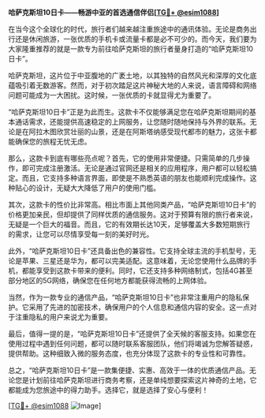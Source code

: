 **哈萨克斯坦10日卡——畅游中亚的首选通信伴侣[[TG💪+ @esim1088](https://t.me/s/esim1088)]**

在当今这个全球化的时代，旅行者们越来越注重旅途中的通讯体验。无论是商务出行还是休闲旅游，一张优质的手机卡或流量卡都是必不可少的。而今天，我们要为大家隆重推荐的就是一款专为前往哈萨克斯坦的旅行者量身打造的“哈萨克斯坦10日卡”。

哈萨克斯坦，这片位于中亚腹地的广袤土地，以其独特的自然风光和深厚的文化底蕴吸引着无数游客。然而，对于初次踏足这片神秘大地的人来说，语言障碍和网络问题可能成为一大困扰。这时候，一张优质的卡就显得尤为重要了。

“哈萨克斯坦10日卡”正是为此而生。这款卡不仅能够满足您在哈萨克斯坦期间的基本通话需求，还能提供高速稳定的上网服务，让您随时随地保持与外界的联系。无论是在阿拉木图欣赏壮丽的山景，还是在阿斯塔纳感受现代都市的魅力，这张卡都能确保您的旅程无忧无虑。

那么，这款卡到底有哪些亮点呢？首先，它的使用非常便捷。只需简单的几步操作，即可完成注册激活。无论是通过官网还是相关的应用程序，用户都可以轻松搞定。而且，它支持多种语言界面，即使是不熟悉英语的朋友也能顺利完成操作。这种贴心的设计，无疑大大降低了用户的使用门槛。

其次，这款卡的性价比非常高。相比市面上其他同类产品，“哈萨克斯坦10日卡”的价格更加亲民，但却提供了同样优质的通信服务。这对于预算有限的旅行者来说，无疑是一个巨大的福音。而且，它的有效期长达10天，足够覆盖大多数短期旅行的需求，让您可以尽情享受每一刻的美好时光。

此外，“哈萨克斯坦10日卡”还具备出色的兼容性。它支持全球主流的手机型号，无论是苹果、三星还是华为，都可以完美适配。这意味着，无论您使用什么品牌的手机，都能享受到这款卡带来的便利。同时，它还支持多种网络制式，包括4G甚至部分地区的5G网络，确保您在任何地方都能获得流畅的上网体验。

当然，作为一款专业的通信产品，“哈萨克斯坦10日卡”也非常注重用户的隐私保护。它采用了先进的加密技术，确保用户的个人信息和通信内容的安全。这一点对于注重隐私的用户来说尤为重要。

最后，值得一提的是，“哈萨克斯坦10日卡”还提供了全天候的客服支持。如果您在使用过程中遇到任何问题，都可以随时联系客服团队，他们将竭诚为您解答疑惑，提供帮助。这种细致入微的服务态度，也充分体现了这款卡的专业性和可靠性。

总之，“哈萨克斯坦10日卡”是一款集便捷、实惠、高效于一体的优质通信产品。无论您是计划前往哈萨克斯坦进行商务考察，还是单纯想要探索这片神奇的土地，它都能成为您旅途中的得力助手。选择它，就是选择了安心与便利！

[[TG💪+ @esim1088](https://t.me/s/esim1088) ![Image](https://i.postimg.cc/4NQfJmqS/Snipaste-2025-05-13-00-14-12.png)]